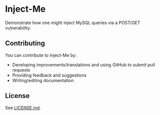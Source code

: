 # Inject-Me
Demonstrate how one might inject MySQL queries via a POST/GET vulnerability.

Contributing
--------------
You can contribute to Inject-Me by:
*   Developing improvements/translations and using GitHub to submit pull requests
*   Providing feedback and suggestions
*   Writing/editing documentation

License
--------------
See [LICENSE.md](http://github.com/itscory/Inject-Me/blob/master/LICENSE).
